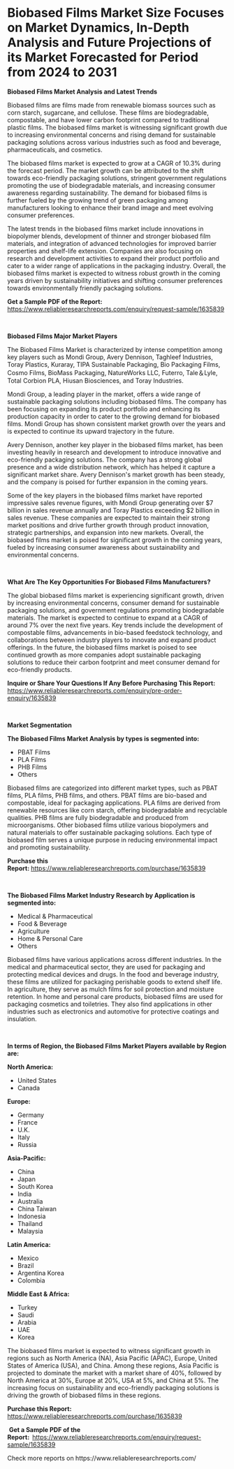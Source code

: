 <p><h1>Biobased Films Market Size Focuses on Market Dynamics, In-Depth Analysis and Future Projections of its Market Forecasted for Period from 2024 to 2031</h1></p><p><strong>Biobased Films Market Analysis and Latest Trends</strong></p>
<p><p>Biobased films are films made from renewable biomass sources such as corn starch, sugarcane, and cellulose. These films are biodegradable, compostable, and have lower carbon footprint compared to traditional plastic films. The biobased films market is witnessing significant growth due to increasing environmental concerns and rising demand for sustainable packaging solutions across various industries such as food and beverage, pharmaceuticals, and cosmetics.</p><p>The biobased films market is expected to grow at a CAGR of 10.3% during the forecast period. The market growth can be attributed to the shift towards eco-friendly packaging solutions, stringent government regulations promoting the use of biodegradable materials, and increasing consumer awareness regarding sustainability. The demand for biobased films is further fueled by the growing trend of green packaging among manufacturers looking to enhance their brand image and meet evolving consumer preferences.</p><p>The latest trends in the biobased films market include innovations in biopolymer blends, development of thinner and stronger biobased film materials, and integration of advanced technologies for improved barrier properties and shelf-life extension. Companies are also focusing on research and development activities to expand their product portfolio and cater to a wider range of applications in the packaging industry. Overall, the biobased films market is expected to witness robust growth in the coming years driven by sustainability initiatives and shifting consumer preferences towards environmentally friendly packaging solutions.</p></p>
<p><strong>Get a Sample PDF of the Report:&nbsp;</strong> <a href="https://www.reliableresearchreports.com/enquiry/request-sample/1635839">https://www.reliableresearchreports.com/enquiry/request-sample/1635839</a></p>
<p>&nbsp;</p>
<p><strong>Biobased Films Major Market Players</strong></p>
<p><p>The Biobased Films Market is characterized by intense competition among key players such as Mondi Group, Avery Dennison, Taghleef Industries, Toray Plastics, Kuraray, TIPA Sustainable Packaging, Bio Packaging Films, Cosmo Films, BioMass Packaging, NatureWorks LLC, Futerro, Tale＆Lyle, Total Corbion PLA, Hiusan Biosciences, and Toray Industries.</p><p>Mondi Group, a leading player in the market, offers a wide range of sustainable packaging solutions including biobased films. The company has been focusing on expanding its product portfolio and enhancing its production capacity in order to cater to the growing demand for biobased films. Mondi Group has shown consistent market growth over the years and is expected to continue its upward trajectory in the future.</p><p>Avery Dennison, another key player in the biobased films market, has been investing heavily in research and development to introduce innovative and eco-friendly packaging solutions. The company has a strong global presence and a wide distribution network, which has helped it capture a significant market share. Avery Dennison's market growth has been steady, and the company is poised for further expansion in the coming years.</p><p>Some of the key players in the biobased films market have reported impressive sales revenue figures, with Mondi Group generating over $7 billion in sales revenue annually and Toray Plastics exceeding $2 billion in sales revenue. These companies are expected to maintain their strong market positions and drive further growth through product innovation, strategic partnerships, and expansion into new markets. Overall, the biobased films market is poised for significant growth in the coming years, fueled by increasing consumer awareness about sustainability and environmental concerns.</p></p>
<p>&nbsp;</p>
<p><strong>What Are The Key Opportunities For Biobased Films Manufacturers?</strong></p>
<p><p>The global biobased films market is experiencing significant growth, driven by increasing environmental concerns, consumer demand for sustainable packaging solutions, and government regulations promoting biodegradable materials. The market is expected to continue to expand at a CAGR of around 7% over the next five years. Key trends include the development of compostable films, advancements in bio-based feedstock technology, and collaborations between industry players to innovate and expand product offerings. In the future, the biobased films market is poised to see continued growth as more companies adopt sustainable packaging solutions to reduce their carbon footprint and meet consumer demand for eco-friendly products.</p></p>
<p><strong>Inquire or Share Your Questions If Any Before Purchasing This Report:</strong> <a href="https://www.reliableresearchreports.com/enquiry/pre-order-enquiry/1635839">https://www.reliableresearchreports.com/enquiry/pre-order-enquiry/1635839</a></p>
<p>&nbsp;</p>
<p><strong>Market Segmentation</strong></p>
<p><strong>The Biobased Films Market Analysis by types is segmented into:</strong></p>
<p><ul><li>PBAT Films</li><li>PLA Films</li><li>PHB Films</li><li>Others</li></ul></p>
<p><p>Biobased films are categorized into different market types, such as PBAT films, PLA films, PHB films, and others. PBAT films are bio-based and compostable, ideal for packaging applications. PLA films are derived from renewable resources like corn starch, offering biodegradable and recyclable qualities. PHB films are fully biodegradable and produced from microorganisms. Other biobased films utilize various biopolymers and natural materials to offer sustainable packaging solutions. Each type of biobased film serves a unique purpose in reducing environmental impact and promoting sustainability.</p></p>
<p><strong>Purchase this Report:&nbsp;</strong><a href="https://www.reliableresearchreports.com/purchase/1635839">https://www.reliableresearchreports.com/purchase/1635839</a></p>
<p>&nbsp;</p>
<p><strong>The Biobased Films Market Industry Research by Application is segmented into:</strong></p>
<p><ul><li>Medical & Pharmaceutical</li><li>Food & Beverage</li><li>Agriculture</li><li>Home & Personal Care</li><li>Others</li></ul></p>
<p><p>Biobased films have various applications across different industries. In the medical and pharmaceutical sector, they are used for packaging and protecting medical devices and drugs. In the food and beverage industry, these films are utilized for packaging perishable goods to extend shelf life. In agriculture, they serve as mulch films for soil protection and moisture retention. In home and personal care products, biobased films are used for packaging cosmetics and toiletries. They also find applications in other industries such as electronics and automotive for protective coatings and insulation.</p></p>
<p>&nbsp;</p>
<p><strong>In terms of Region, the Biobased Films Market Players available by Region are:</strong></p>
<p>
    <p> <strong> North America: </strong>
        <ul>
            <li>United States</li>
            <li>Canada</li>
        </ul>
        </p> 
    <p> <strong> Europe: </strong>
        <ul>
            <li>Germany</li>
            <li>France</li>
            <li>U.K.</li>
            <li>Italy</li>
            <li>Russia</li>
        </ul>
        </p> 
    <p> <strong> Asia-Pacific: </strong>
        <ul>
            <li>China</li>
            <li>Japan</li>
            <li>South Korea</li>
            <li>India</li>
            <li>Australia</li>
            <li>China Taiwan</li>
            <li>Indonesia</li>
            <li>Thailand</li>
            <li>Malaysia</li>
        </ul>
        </p> 
    <p> <strong> Latin America: </strong>
        <ul>
            <li>Mexico</li>
            <li>Brazil</li>
            <li>Argentina Korea</li>
            <li>Colombia</li>
        </ul>
        </p> 
    <p> <strong> Middle East & Africa: </strong>
        <ul>
            <li>Turkey</li>
            <li>Saudi</li>
            <li>Arabia</li>
            <li>UAE</li>
            <li>Korea</li>
        </ul>
    </p>
    </p>
<p><p>The biobased films market is expected to witness significant growth in regions such as North America (NA), Asia Pacific (APAC), Europe, United States of America (USA), and China. Among these regions, Asia Pacific is projected to dominate the market with a market share of 40%, followed by North America at 30%, Europe at 20%, USA at 5%, and China at 5%. The increasing focus on sustainability and eco-friendly packaging solutions is driving the growth of biobased films in these regions.</p></p>
<p><strong>Purchase this Report: </strong><a href="https://www.reliableresearchreports.com/purchase/1635839">https://www.reliableresearchreports.com/purchase/1635839</a></p>
<p>&nbsp;<strong>Get a Sample PDF of the Report:&nbsp;&nbsp;</strong><a href="https://www.reliableresearchreports.com/enquiry/request-sample/1635839">https://www.reliableresearchreports.com/enquiry/request-sample/1635839</a></p>
<p><strong></strong></p>
<p>Check more reports on https://www.reliableresearchreports.com/</p>